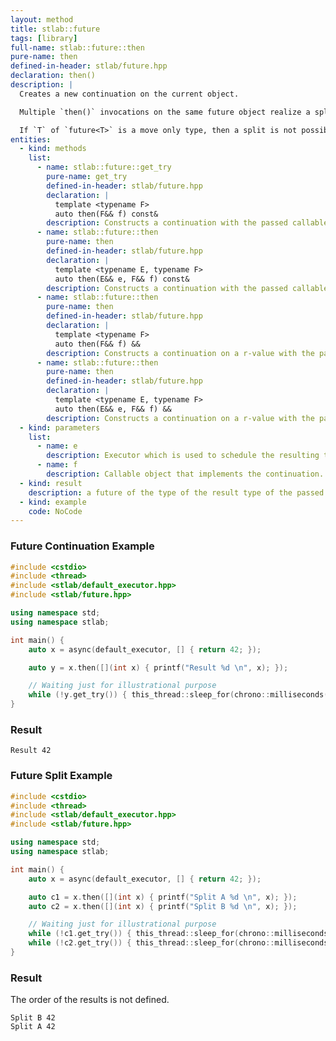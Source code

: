 ```yaml
---
layout: method
title: stlab::future
tags: [library]
full-name: stlab::future::then
pure-name: then
defined-in-header: stlab/future.hpp 
declaration: then()
description: |
  Creates a new continuation on the current object. 

  Multiple `then()` invocations on the same future object realize a split. The result of this will be copied into all continuations. 

  If `T` of `future<T>` is a move only type, then a split is not possible of course.
entities:
  - kind: methods
    list:
      - name: stlab::future::get_try
        pure-name: get_try
        defined-in-header: stlab/future.hpp 
        declaration: |
          template <typename F> 
          auto then(F&& f) const&
        description: Constructs a continuation with the passed callable object using the same executor as this.
      - name: stlab::future::then
        pure-name: then
        defined-in-header: stlab/future.hpp 
        declaration: |
          template <typename E, typename F> 
          auto then(E&& e, F&& f) const&
        description: Constructs a continuation with the passed callable object using the provided executor.
      - name: stlab::future::then
        pure-name: then
        defined-in-header: stlab/future.hpp 
        declaration: |
          template <typename F>
          auto then(F&& f) &&
        description: Constructs a continuation on a r-value with the passed callable object using the same executor as this.
      - name: stlab::future::then
        pure-name: then
        defined-in-header: stlab/future.hpp 
        declaration: |
          template <typename E, typename F>
          auto then(E&& e, F&& f) &&
        description: Constructs a continuation on a r-value with the passed callable object using the provided executor.
  - kind: parameters
    list:
      - name: e
        description: Executor which is used to schedule the resulting task
      - name: f
        description: Callable object that implements the continuation. `T` of this must be convertible to the parameter of `f`.
  - kind: result
    description: a future of the type of the result type of the passed function object.
  - kind: example
    code: NoCode
---
```


### Future Continuation Example ###

~~~ c++
#include <cstdio>
#include <thread>
#include <stlab/default_executor.hpp>
#include <stlab/future.hpp>

using namespace std;
using namespace stlab;

int main() {
    auto x = async(default_executor, [] { return 42; });

    auto y = x.then([](int x) { printf("Result %d \n", x); });

    // Waiting just for illustrational purpose
    while (!y.get_try()) { this_thread::sleep_for(chrono::milliseconds(1)); }
}
~~~

### Result ###

~~~
Result 42
~~~

### Future Split Example ###

~~~ c++
#include <cstdio>
#include <thread>
#include <stlab/default_executor.hpp>
#include <stlab/future.hpp>

using namespace std;
using namespace stlab;

int main() {
    auto x = async(default_executor, [] { return 42; });

    auto c1 = x.then([](int x) { printf("Split A %d \n", x); });
    auto c2 = x.then([](int x) { printf("Split B %d \n", x); });

    // Waiting just for illustrational purpose
    while (!c1.get_try()) { this_thread::sleep_for(chrono::milliseconds(1)); }
    while (!c2.get_try()) { this_thread::sleep_for(chrono::milliseconds(1)); }
}
~~~

### Result ###

The order of the results is not defined.

~~~
Split B 42
Split A 42
~~~
